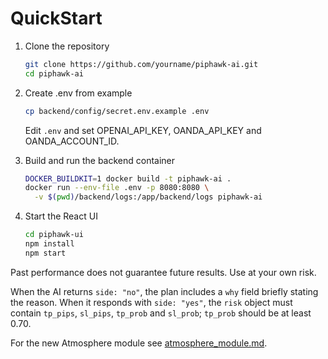 # QuickStart

1. Clone the repository

   ```bash
   git clone https://github.com/yourname/piphawk-ai.git
   cd piphawk-ai
   ```

2. Create .env from example

   ```bash
   cp backend/config/secret.env.example .env
   ```

   Edit `.env` and set OPENAI_API_KEY, OANDA_API_KEY and OANDA_ACCOUNT_ID.
3. Build and run the backend container

   ```bash
   DOCKER_BUILDKIT=1 docker build -t piphawk-ai .
   docker run --env-file .env -p 8080:8080 \
     -v $(pwd)/backend/logs:/app/backend/logs piphawk-ai
   ```

4. Start the React UI

   ```bash
   cd piphawk-ui
   npm install
   npm start
   ```

Past performance does not guarantee future results. Use at your own risk.

When the AI returns `side: "no"`, the plan includes a `why` field briefly stating the reason. When it responds with `side: "yes"`, the `risk` object must contain `tp_pips`, `sl_pips`, `tp_prob` and `sl_prob`; `tp_prob` should be at least 0.70.

For the new Atmosphere module see [atmosphere_module.md](atmosphere_module.md).
